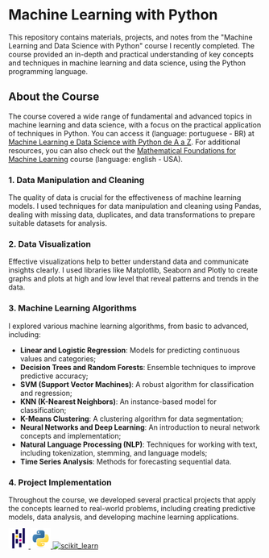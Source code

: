 # Machine Learning with Python
This repository contains materials, projects, and notes from the "Machine Learning and Data Science with Python" course I recently completed. The course provided an in-depth and practical understanding of key concepts and techniques in machine learning and data science, using the Python programming language.
## About the Course
The course covered a wide range of fundamental and advanced topics in machine learning and data science, with a focus on the practical application of techniques in Python. You can access it (language: portuguese - BR) at [Machine Learning e Data Science with Python de A a Z](https://www.udemy.com/share/101rzE3@qAgkuTAq5jlvc_AhonjRj6fIVgDix39yzf8fw0xqQ4t9UScBOqSCME1b1kPFDYW6Ag==/). For additional resources, you can also check out the [Mathematical Foundations for Machine Learning](https://www.udemy.com/share/103HFM3@iTcHHoudervjdP5T7dw567VujRj3kjcHaxw7CsYY5xx4_nb0tS3T1lUCrQwnGhAfsQ==/) course (language: english - USA).
### 1. Data Manipulation and Cleaning
The quality of data is crucial for the effectiveness of machine learning models. I used techniques for data manipulation and cleaning using Pandas, dealing with missing data, duplicates, and data transformations to prepare suitable datasets for analysis.
### 2. Data Visualization
Effective visualizations help to better understand data and communicate insights clearly. I used libraries like Matplotlib, Seaborn and Plotly to create graphs and plots at high and low level that reveal patterns and trends in the data.
### 3. Machine Learning Algorithms
I explored various machine learning algorithms, from basic to advanced, including:
- **Linear and Logistic Regression**: Models for predicting continuous values and categories;
- **Decision Trees and Random Forests**: Ensemble techniques to improve predictive accuracy;
- **SVM (Support Vector Machines)**: A robust algorithm for classification and regression;
- **KNN (K-Nearest Neighbors)**: An instance-based model for classification;
- **K-Means Clustering**: A clustering algorithm for data segmentation;
- **Neural Networks and Deep Learning**: An introduction to neural network concepts and implementation;
- **Natural Language Processing (NLP)**: Techniques for working with text, including tokenization, stemming, and language models;
- **Time Series Analysis**: Methods for forecasting sequential data.
### 4. Project Implementation
Throughout the course, we developed several practical projects that apply the concepts learned to real-world problems, including creating predictive models, data analysis, and developing machine learning applications.
<p align="left"> <a href="https://pandas.pydata.org/" target="_blank" rel="noreferrer"> <img src="https://raw.githubusercontent.com/devicons/devicon/2ae2a900d2f041da66e950e4d48052658d850630/icons/pandas/pandas-original.svg" alt="pandas" width="40" height="40"/> </a> <a href="https://www.python.org" target="_blank" rel="noreferrer"> <img src="https://raw.githubusercontent.com/devicons/devicon/master/icons/python/python-original.svg" alt="python" width="40" height="40"/> </a> <a href="https://scikit-learn.org/" target="_blank" rel="noreferrer"> <img src="https://upload.wikimedia.org/wikipedia/commons/0/05/Scikit_learn_logo_small.svg" alt="scikit_learn" width="40" height="40"/> </a> </p>
